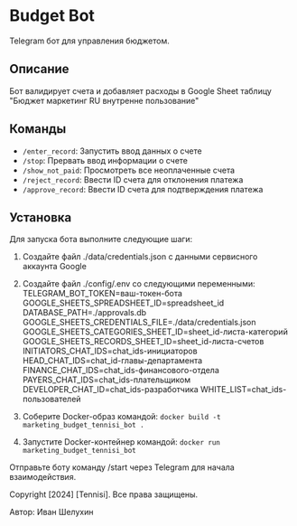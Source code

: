 # Budget Bot

Telegram бот для управления бюджетом.

## Описание

Бот валидирует счета и добавляет расходы в Google Sheet таблицу "Бюджет маркетинг RU внутренне пользование"

## Команды

- `/enter_record`: Запустить ввод данных о счете
- `/stop`: Прервать ввод информации о счете
- `/show_not_paid`: Просмотреть все неоплаченные счета
- `/reject_record`: Ввести ID счета для отклонения платежа
- `/approve_record`: Ввести ID счета для подтверждения платежа

## Установка

Для запуска бота выполните следующие шаги:

1. Создайте файл ./data/credentials.json с данными сервисного аккаунта Google

2. Создайте файл ./config/.env со следующими переменными:
   TELEGRAM_BOT_TOKEN=ваш-токен-бота
   GOOGLE_SHEETS_SPREADSHEET_ID=spreadsheet_id
   DATABASE_PATH=./approvals.db
   GOOGLE_SHEETS_CREDENTIALS_FILE=./data/credentials.json
   GOOGLE_SHEETS_CATEGORIES_SHEET_ID=sheet_id-листа-категорий
   GOOGLE_SHEETS_RECORDS_SHEET_ID=sheet_id-листа-счетов
   INITIATORS_CHAT_IDS=chat_ids-инициаторов
   HEAD_CHAT_IDS=chat_id-главы-департамента
   FINANCE_CHAT_IDS=chat_ids-финансового-отдела
   PAYERS_CHAT_IDS=chat_ids-плательщиком
   DEVELOPER_CHAT_ID=chat_ids-разработчика
   WHITE_LIST=chat_ids-пользователей

3. Соберите Docker-образ командой: `docker build -t marketing_budget_tennisi_bot .`

4. Запустите Docker-контейнер командой: `docker run marketing_budget_tennisi_bot`

Отправьте боту команду /start через Telegram для начала взаимодействия.

Copyright [2024] [Tennisi]. Все права защищены.

Автор: Иван Шелухин
